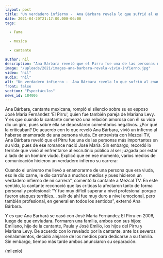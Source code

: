 ```yaml
---
layout: post
title: "Un verdadero infierno -  Ana Bárbara revela lo que sufrió al enamorarse de 'El Pirru'"
date: 2021-04-20T21:17:00.000-06:00
tags:
  
  - Fama
  
  - musica
  
  - cantante
  
author: nil
description: "Ana Bárbara reveló que el Pirru fue una de las personas más importantes en su vida, pues de ese romance nació José María. Sin embargo, vivió crudos momentos por enamorarse de él. ¿Qué fue lo que pasó? "
image: "/uploads/2021/images-ana-barbara-revela-vivio-infierno.jpg"
video: "nil"
audio: "nil"
alt: "Un verdadero infierno -  Ana Bárbara revela lo que sufrió al enamorarse de 'El Pirru'"
front: false
section: "Espectáculos"
news_id: 184006
---
```


Ana Bárbara, cantante mexicana, rompió el silencio sobre su ex esposo José María Fernández 'El Pirru', quien fue también pareja de Mariana Levy. Y es que cuando la cantante comenzó una relación amorosa con él su vida dio un giro, pues sobre ella se depositaron comentarios negativos. ¿Por qué la criticaban? De acuerdo con lo que reveló Ana Bárbara, vivió un infierno al haberse enamorado de una persona viuda. En entrevista con Mezcal TV, Ana Bárbara reveló que el Pirru fue una de las personas más importantes en su vida, pues de ese romance nació José María. Sin embargo, recordó lo terrible que vivió al enfrentarse al escrutinio público al ser juzgada por estar a lado de un hombre viudo. 
Explicó que en ese momento, varios medios de comunicación hicieron un verdadero infierno su carrera: 

Cuando el universo me llevó a enamorarme de una persona que era viuda, eso le dio carne, le dio carroña a muchos medios y pues hicieron un verdadero infierno de mi carrera", comentó la cantante a Mezcal TV. En este sentido, la cantante reconoció que las críticas la afectaron tanto de forma personal y profesional: “Y fue muy difícil superar a nivel profesional porque fueron ataques terribles... salir de ahí fue muy duro a nivel emocional, pero también profesional, en general en todos los sentidos”, externó Ana Bárbara. 


Y es que Ana Barbará se casó con José María Fernández El Pirru en 2006, luego de que enviudara. Formaron una familia, ambos con sus hijos: Emiliano, hijo de la cantante, Paula y José Emilio, los hijos del Pirru y Mariana Levy. De acuerdo con lo revelado por la cantante, ante los severos señalamientos, decidió alejarse de los medios para dedicarse a su familia. Sin embargo, tiempo más tarde ambos anunciaron su separación. 

(milenio)